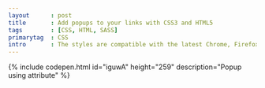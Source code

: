 ```yaml
---
layout      : post
title       : Add popups to your links with CSS3 and HTML5
tags        : [CSS, HTML, SASS]
primarytag  : CSS
intro       : The styles are compatible with the latest Chrome, Firefox, Opera, Safari as well as IE9. They also degrade gracefully by simply not displaying the popup to IE8 and below.
---
```


{% include codepen.html id="iguwA" height="259" description="Popup using attribute" %}